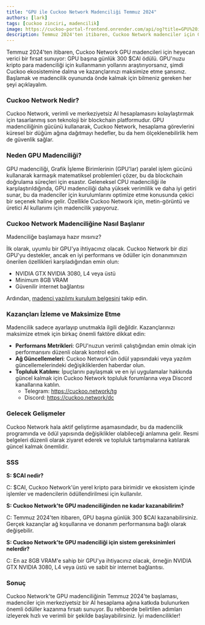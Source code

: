 ```yaml
---
title: "GPU ile Cuckoo Network Madenciliği Temmuz 2024"
authors: [lark]
tags: [cuckoo zinciri, madencilik]
image: https://cuckoo-portal-frontend.onrender.com/api/og?title=GPU%20ile%20Cuckoo%20Network%20Madencili%C4%9Fi%20Temmuz%202024
description: Temmuz 2024'ten itibaren, Cuckoo Network madenciler için GPU başına günlük 300 $CAI ödül sunuyor. Madenci düğümünüzü nasıl kuracağınızı öğrenmek ve kazanmaya başlamak için rehberimize dalın.
---
```


Temmuz 2024'ten itibaren, Cuckoo Network GPU madencileri için heyecan verici bir fırsat sunuyor: GPU başına günlük 300 $CAI ödülü. GPU'nuzu kripto para madenciliği için kullanmanın yollarını araştırıyorsanız, şimdi Cuckoo ekosistemine dalma ve kazançlarınızı maksimize etme şansınız. Başlamak ve madencilik oyununda önde kalmak için bilmeniz gereken her şeyi açıklayalım.

### Cuckoo Network Nedir?

Cuckoo Network, verimli ve merkeziyetsiz AI hesaplamasını kolaylaştırmak için tasarlanmış son teknoloji bir blockchain platformudur. GPU madenciliğinin gücünü kullanarak, Cuckoo Network, hesaplama görevlerini küresel bir düğüm ağına dağıtmayı hedefler, bu da hem ölçeklenebilirlik hem de güvenlik sağlar.

### Neden GPU Madenciliği?

GPU madenciliği, Grafik İşleme Birimlerinin (GPU'lar) paralel işlem gücünü kullanarak karmaşık matematiksel problemleri çözer, bu da blockchain doğrulama süreçleri için esastır. Geleneksel CPU madenciliği ile karşılaştırıldığında, GPU madenciliği daha yüksek verimlilik ve daha iyi getiri sunar, bu da madenciler için kurulumlarını optimize etme konusunda çekici bir seçenek haline gelir. Özellikle Cuckoo Network için, metin-görüntü ve üretici AI kullanımı için madencilik yapıyoruz.

### Cuckoo Network Madenciliğine Nasıl Başlanır

Madenciliğe başlamaya hazır mısınız?

İlk olarak, uyumlu bir GPU'ya ihtiyacınız olacak. Cuckoo Network bir dizi GPU'yu destekler, ancak en iyi performans ve ödüller için donanımınızın önerilen özellikleri karşıladığından emin olun:

- NVIDIA GTX NVIDIA 3080, L4 veya üstü
- Minimum 8GB VRAM
- Güvenilir internet bağlantısı

Ardından, [madenci yazılımı kurulum belgesini](/docs/cuckoo-ai/ai-node) takip edin.

### Kazançları İzleme ve Maksimize Etme

Madencilik sadece ayarlayıp unutmakla ilgili değildir. Kazançlarınızı maksimize etmek için birkaç önemli faktöre dikkat edin:

- **Performans Metrikleri**: GPU'nuzun verimli çalıştığından emin olmak için performansını düzenli olarak kontrol edin.
- **Ağ Güncellemeleri**: Cuckoo Network'ün ödül yapısındaki veya yazılım güncellemelerindeki değişikliklerden haberdar olun.
- **Topluluk Katılımı**: İpuçlarını paylaşmak ve en iyi uygulamalar hakkında güncel kalmak için Cuckoo Network topluluk forumlarına veya Discord kanallarına katılın.
  - Telegram: https://cuckoo.network/tg
  - Discord: https://cuckoo.network/dc

### Gelecek Gelişmeler

Cuckoo Network hala aktif geliştirme aşamasındadır, bu da madencilik programında ve ödül yapısında değişiklikler olabileceği anlamına gelir. Resmi belgeleri düzenli olarak ziyaret ederek ve topluluk tartışmalarına katılarak güncel kalmak önemlidir.

### SSS

**S: $CAI nedir?**

C: $CAI, Cuckoo Network'ün yerel kripto para birimidir ve ekosistem içinde işlemler ve madencilerin ödüllendirilmesi için kullanılır.

**S: Cuckoo Network'te GPU madenciliğinden ne kadar kazanabilirim?**

C: Temmuz 2024'ten itibaren, GPU başına günlük 300 $CAI kazanabilirsiniz. Gerçek kazançlar ağ koşullarına ve donanım performansına bağlı olarak değişebilir.

**S: Cuckoo Network'te GPU madenciliği için sistem gereksinimleri nelerdir?**

C: En az 8GB VRAM'e sahip bir GPU'ya ihtiyacınız olacak, örneğin NVIDIA GTX NVIDIA 3080, L4 veya üstü ve sabit bir internet bağlantısı.

### Sonuç

Cuckoo Network'te GPU madenciliğinin Temmuz 2024'te başlaması, madenciler için merkeziyetsiz bir AI hesaplama ağına katkıda bulunurken önemli ödüller kazanma fırsatı sunuyor. Bu rehberde belirtilen adımları izleyerek hızlı ve verimli bir şekilde başlayabilirsiniz. İyi madencilikler!
